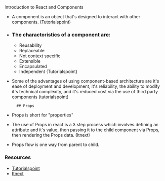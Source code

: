 Introduction to React and Components

- A component is an object that's designed to interact with other components. (Tutorialspoint)

-  ### The charactoristics of a component are:
    - Reusability
    - Replaceable 
    - Not context specific
    - Extensible
    - Encapsulated
    - Independent
     (Tutorialspoint)



- Some of the advantages of using component-based architecture are
        it's ease of deployment and development, it's reliability, the ability to modify it's technical complexity, and it's reduced cost via the use of third party components (tutorialspoint)

        ## Props

- Props is short for "properties"
- The use of Props in react is a 3 step process which involves defining an attribute and it's value, then passing it to the child component via Props, then rendering the Props data. (Itnext)
- Props flow is one way from parent to child.

### Resources
- [Tutorialspoint](https://www.tutorialspoint.com/software_architecture_design/component_based_architecture.htm)
- [Itnext](https://itnext.io/what-is-props-and-how-to-use-it-in-react-da307f500da0)